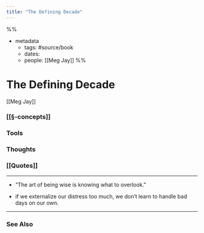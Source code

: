 ```yaml
---
title: "The Defining Decade"
---
```

%%
- metadata
	- tags: #source/book
	- dates: 
	- people: [[Meg Jay]]
%%

# The Defining Decade
[[Meg Jay]]

### [[§-concepts]]

### Tools

### Thoughts

### [[Quotes]]
---

- “The art of being wise is knowing what to overlook.”

- if we externalize our distress too much, we don’t learn to handle bad days on our own.


----
### See Also